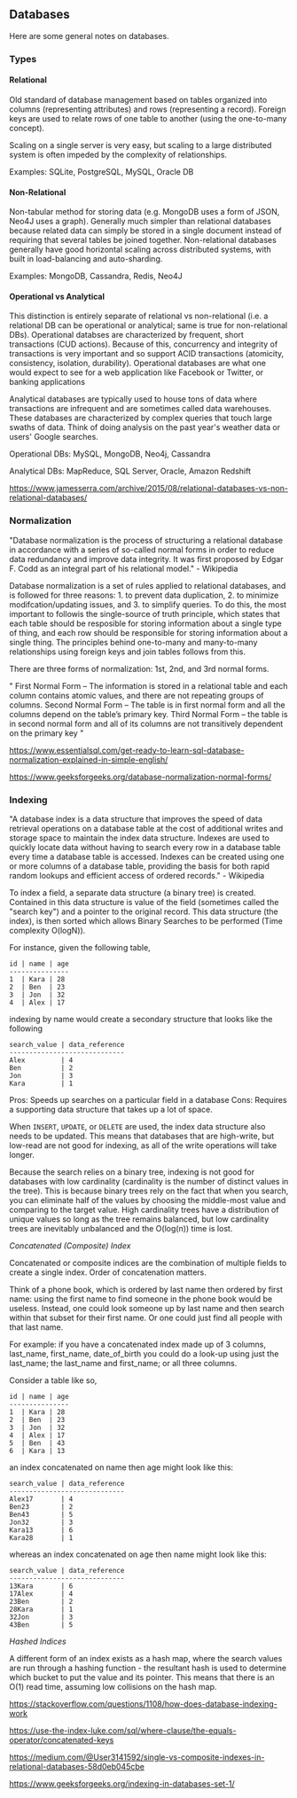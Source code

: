 ## Databases

Here are some general notes on databases.

### Types

#### Relational

Old standard of database management based on tables organized into columns (representing attributes) and rows (representing a record). Foreign keys are used to relate rows of one table to another (using the one-to-many concept).

Scaling on a single server is very easy, but scaling to a large distributed system is often impeded by the complexity of relationships.

Examples: SQLite, PostgreSQL, MySQL, Oracle DB


#### Non-Relational

Non-tabular method for storing data (e.g. MongoDB uses a form of JSON, Neo4J uses a graph). Generally much simpler than relational databases because related data can simply be stored in a single document instead of requiring that several tables be joined together. Non-relational databases generally have good horizontal scaling across distributed systems, with built in load-balancing and auto-sharding.

Examples: MongoDB, Cassandra, Redis, Neo4J

#### Operational vs Analytical

This distinction is entirely separate of relational vs non-relational (i.e. a relational DB can be operational or analytical; same is true for non-relational DBs). Operational databses are characterized by frequent, short transactions (CUD actions). Because of this, concurrency and integrity of transactions is very important and so support ACID transactions (atomicity, consistency, isolation, durability). Operational databases are what one would expect to see for a web application like Facebook or Twitter, or banking applications

Analytical databases are typically used to house tons of data where transactions are infrequent and are sometimes called data warehouses. These databases are characterized by complex queries that touch large swaths of data. Think of doing analysis on the past year's weather data or users' Google searches.

Operational DBs: MySQL, MongoDB, Neo4j, Cassandra

Analytical DBs: MapReduce, SQL Server, Oracle, Amazon Redshift


https://www.jamesserra.com/archive/2015/08/relational-databases-vs-non-relational-databases/

### Normalization

"Database normalization is the process of structuring a relational database in accordance with a series of so-called normal forms in order to reduce data redundancy and improve data integrity. It was first proposed by Edgar F. Codd as an integral part of his relational model." - Wikipedia

Database normalization is a set of rules applied to relational databases, and is followed for three reasons: 1. to prevent data duplication, 2. to minimize modifcation/updating issues, and 3. to simplify queries. To do this, the most important to followis the single-source of truth principle, which states that each table should be resposible for storing information about a single type of thing, and each row should be responsible for storing information about a single thing. The principles behind one-to-many and many-to-many relationships using foreign keys and join tables follows from this.

There are three forms of normalization: 1st, 2nd, and 3rd normal forms.

"
First Normal Form – The information is stored in a relational table and each column contains atomic values, and there are not repeating groups of columns.
Second Normal Form – The table is in first normal form and all the columns depend on the table’s primary key.
Third Normal Form – the table is in second normal form and all of its columns are not transitively dependent on the primary key
"

https://www.essentialsql.com/get-ready-to-learn-sql-database-normalization-explained-in-simple-english/

https://www.geeksforgeeks.org/database-normalization-normal-forms/


### Indexing

"A database index is a data structure that improves the speed of data retrieval operations on a database table at the cost of additional writes and storage space to maintain the index data structure. Indexes are used to quickly locate data without having to search every row in a database table every time a database table is accessed. Indexes can be created using one or more columns of a database table, providing the basis for both rapid random lookups and efficient access of ordered records." - Wikipedia

To index a field, a separate data structure (a binary tree) is created. Contained in this data structure is value of the field (sometimes called the "search key") and a pointer to the original record. This data structure (the index), is then sorted which allows Binary Searches to be performed (Time complexity O(logN)).

For instance, given the following table,

```
id | name | age
---------------
1  | Kara | 28
2  | Ben  | 23
3  | Jon  | 32
4  | Alex | 17

```

indexing by name would create a secondary structure that looks like the following

```
search_value | data_reference
-----------------------------
Alex         | 4
Ben          | 2
Jon          | 3
Kara         | 1
```


Pros: Speeds up searches on a particular field in a database
Cons: Requires a supporting data structure that takes up a lot of space. 

When `INSERT`, `UPDATE`, or `DELETE` are used, the index data structure also needs to be updated. This means that databases that are high-write, but low-read are not good for indexing, as all of the write operations will take longer.

Because the search relies on a binary tree, indexing is not good for databases with low cardinality (cardinality is the number of distinct values in the tree). This is because binary trees rely on the fact that when you search, you can eliminate half of the values by choosing the middle-most value and comparing to the target value. High cardinality trees have a distribution of 
unique values so long as the tree remains balanced, but low cardinality trees are inevitably unbalanced and the O(log(n)) time is lost.


*Concatenated (Composite) Index*

Concatenated or composite indices are the combination of multiple fields to create a single index. Order of concatenation matters.

Think of a phone book, which is ordered by last name then ordered by first name: using the first name to find someone in the phone book would be useless. Instead, one could look someone up by last name and then search within that subset for their first name. Or one could just find all people with that last name.

For example: if you have a concatenated index made up of 3 columns, last_name, first_name, date_of_birth you could do a look-up using just the last_name; the last_name and first_name; or all three columns.


Consider a table like so,
```
id | name | age
---------------
1  | Kara | 28
2  | Ben  | 23
3  | Jon  | 32
4  | Alex | 17
5  | Ben  | 43
6  | Kara | 13

```

an index concatenated on name then age might look like this:

```
search_value | data_reference
-----------------------------
Alex17       | 4
Ben23        | 2
Ben43        | 5
Jon32        | 3
Kara13       | 6
Kara28       | 1

```

whereas an index concatenated on age then name might look like this:

```
search_value | data_reference
-----------------------------
13Kara       | 6
17Alex       | 4
23Ben        | 2
28Kara       | 1
32Jon        | 3
43Ben        | 5

```


*Hashed Indices*

A different form of an index exists as a hash map, where the search values are run through a hashing function - the resultant hash is used to determine which bucket to put the value and its pointer. This means that there is an O(1) read time, assuming low collisions on the hash map.





https://stackoverflow.com/questions/1108/how-does-database-indexing-work

https://use-the-index-luke.com/sql/where-clause/the-equals-operator/concatenated-keys

https://medium.com/@User3141592/single-vs-composite-indexes-in-relational-databases-58d0eb045cbe

https://www.geeksforgeeks.org/indexing-in-databases-set-1/